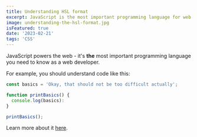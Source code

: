 ```yaml
---
title: Understanding HSL format
excerpt: JavaScript is the most important programming language for web development. You probably don't know it well enough! Let me add more and more text to see how responsible is this element haha 
image: understanding-the-hsl-format.jpg
isFeatured: true
date: '2023-02-21'
tags: 'CSS'
---
```


JavaScript powers the web - it's **the** most important programming language you need to know as a web developer.

For example, you should understand code like this:

```js
const basics = 'Okay, that should not be too difficult actually';

function printBasics() {
  console.log(basics):
}

printBasics();
```

Learn more about it [here](https://academind.com).
